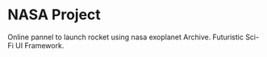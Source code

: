 # NASA Project

Online pannel to launch rocket using nasa exoplanet Archive.
Futuristic Sci-Fi UI Framework.
